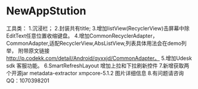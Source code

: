 # NewAppStution
工具类：
1.沉浸栏；
2.封装共有title;
3.增加listView(RecyclerView)击屏幕中除EditText任意位置收缩键盘。
4.增加CommonRecyclerAdapter，CommonAdapter,适配RecyclerView,AbsListView,列表具体用法会在demo列举，
  附带原文链接 http://p.codekk.com/detail/Android/qyxxjd/CommonAdapter。
5.增加Udesk sdk 客服功能。
6.SmartRefreshLayout 增加上拉和下拉刷新控件
7.新增获取两个开源jar metadata-extractor xmpcore-5.1.2  图片详细信息
8.有问题请咨询QQ：1070398201
